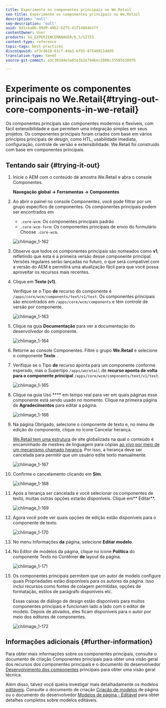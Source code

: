 ```yaml
---
title: Experimente os componentes principais no We.Retail
seo-title: Experimente os componentes principais no We.Retail
description: 'null'
seo-description: 'null'
uuid: 8d1cea0b-99d9-49b2-b275-41f14864b1ff
contentOwner: User
products: SG_EXPERIENCEMANAGER/6.5/SITES
content-type: reference
topic-tags: best-practices
discoiquuid: af3cd818-61cf-4da1-bfb5-87540911ddd5
translation-type: tm+mt
source-git-commit: a3c303d4e3a85e1b2e794bec2006c335056309fb

---
```



# Experimente os componentes principais no We.Retail{#trying-out-core-components-in-we-retail}

Os componentes principais são componentes modernos e flexíveis, com fácil extensibilidade e que permitem uma integração simples em seus projetos. Os componentes principais foram criados com base em vários princípios principais de design, como HTL, usabilidade imediata, configuração, controle de versão e extensibilidade. We.Retail foi construído com base em componentes principais.

## Tentando sair {#trying-it-out}

1. Inicie o AEM com o conteúdo de amostra We.Retail e abra o console [](/help/sites-authoring/default-components-console.md)Componentes.

   **Navegação global -> Ferramentas -> Componentes**

1. Ao abrir o painel no console Componentes, você pode filtrar por um grupo específico de componentes. Os componentes principais podem ser encontrados em

   * `.core-wcm`: Os componentes principais padrão
   * `.core-wcm-form`: Os componentes principais de envio do formulário
   Choose `.core-wcm`.

   ![chlimage_1-162](assets/chlimage_1-162.png)

1. Observe que todos os componentes principais são nomeados como **v1**, refletindo que esta é a primeira versão desse componente principal. Versões regulares serão lançadas no futuro, o que será compatível com a versão do AEM e permitirá uma atualização fácil para que você possa aproveitar os recursos mais recentes.
1. Clique em **Texto (v1)**.

   Verifique se o Tipo **de** recurso do componente é `/apps/core/wcm/components/text/v1/text`. Os componentes principais são encontrados em `/apps/core/wcm/components` e têm controle de versão por componente.

   ![chlimage_1-163](assets/chlimage_1-163.png)

1. Clique na guia **Documentação** para ver a documentação do desenvolvedor do componente.

   ![chlimage_1-164](assets/chlimage_1-164.png)

1. Retorne ao console Componentes. Filtre o grupo **We.Retail** e selecione o componente **Texto** .
1. Verifique se o Tipo **de** recurso aponta para um componente conforme esperado, mas o Supertipo `/apps/weretail` de **recurso aponta de volta para o componente principal** `/apps/core/wcm/components/text/v1/text`.

   ![chlimage_1-165](assets/chlimage_1-165.png)

1. Clique na guia Uso **** em tempo real para ver em quais páginas esse componente está sendo usado no momento. Clique na primeira página de **Agradecimentos** para editar a página.

   ![chlimage_1-166](assets/chlimage_1-166.png)

1. Na página Obrigado, selecione o componente de texto e, no menu de edição do componente, clique no ícone Cancelar herança.

   [We.Retail tem uma estrutura](/help/sites-developing/we-retail-globalized-site-structure.md) de site globalizada na qual o conteúdo é encaminhado de mestres de linguagem para cópias [ao vivo por meio de um mecanismo chamado herança](/help/sites-administering/msm.md). Por isso, a herança deve ser cancelada para permitir que um usuário edite texto manualmente.

   ![chlimage_1-167](assets/chlimage_1-167.png)

1. Confirme o cancelamento clicando em **Sim**.

   ![chlimage_1-168](assets/chlimage_1-168.png)

1. Após a herança ser cancelada e você selecionar os componentes de texto, muitas outras opções estarão disponíveis. Clique em** Editar**.

   ![chlimage_1-169](assets/chlimage_1-169.png)

1. Agora você pode ver quais opções de edição estão disponíveis para o componente de texto.

   ![chlimage_1-170](assets/chlimage_1-170.png)

1. No menu Informações **da** página, selecione **Editar modelo**.
1. No Editor de modelos da página, clique no ícone **Política** do componente Texto no Contêiner **de** layout da página.

   ![chlimage_1-171](assets/chlimage_1-171.png)

1. Os componentes principais permitem que um autor de modelo configure quais Propriedades estão disponíveis para os autores da página. Isso inclui recursos como fontes de colagem permitidas, opções de formatação, estilos de parágrafo disponíveis etc.

   Essas caixas de diálogo de design estão disponíveis para muitos componentes principais e funcionam lado a lado com o editor de modelo. Depois de ativados, eles ficam disponíveis para o autor por meio dos editores de componentes.

   ![chlimage_1-172](assets/chlimage_1-172.png)

## Informações adicionais {#further-information}

Para obter mais informações sobre os componentes principais, consulte o documento de criação Componentes [](https://docs.adobe.com/content/help/en/experience-manager-core-components/using/introduction.html) principais para obter uma visão geral dos recursos dos componentes principais e o documento do desenvolvedor [Desenvolvimento dos componentes](https://helpx.adobe.com/experience-manager/core-components/using/developing.html) principais para obter uma visão geral técnica.

Além disso, talvez você queira investigar mais detalhadamente os modelos [editáveis](/help/sites-developing/we-retail-editable-templates.md). Consulte o documento de criação [Criação de modelos](/help/sites-authoring/templates.md) de página ou o documento do desenvolvedor [Modelos de página - Editável](/help/sites-developing/page-templates-editable.md) para obter detalhes completos sobre modelos editáveis.
